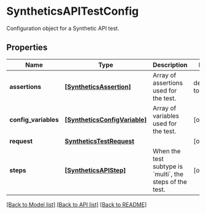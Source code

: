 # SyntheticsAPITestConfig

Configuration object for a Synthetic API test.
## Properties
Name | Type | Description | Notes
------------ | ------------- | ------------- | -------------
**assertions** | [**[SyntheticsAssertion]**](SyntheticsAssertion.md) | Array of assertions used for the test. | defaults to []
**config_variables** | [**[SyntheticsConfigVariable]**](SyntheticsConfigVariable.md) | Array of variables used for the test. | [optional] 
**request** | [**SyntheticsTestRequest**](SyntheticsTestRequest.md) |  | [optional] 
**steps** | [**[SyntheticsAPIStep]**](SyntheticsAPIStep.md) | When the test subtype is &#x60;multi&#x60;, the steps of the test. | [optional] 

[[Back to Model list]](README.md#documentation-for-models) [[Back to API list]](README.md#documentation-for-api-endpoints) [[Back to README]](README.md)


